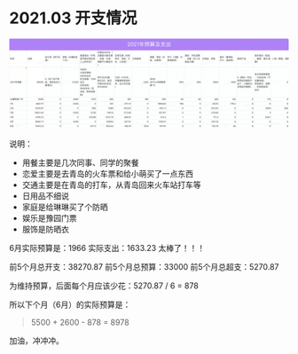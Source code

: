 # 2021.03 开支情况

![Jun](images/2021-jun.png)

说明：

- 用餐主要是几次同事、同学的聚餐
- 恋爱主要是去青岛的火车票和给小萌买了一点东西
- 交通主要是在青岛的打车，从青岛回来火车站打车等
- 日用品不细说
- 家庭是给琳琳买了个防晒
- 娱乐是豫园门票
- 服饰是防晒衣

6月实际预算是：1966
实际支出：1633.23
太棒了！！！

前5个月总开支：38270.87
前5个月总预算：33000
前5个月总超支：5270.87

为维持预算，后面每个月应该少花：5270.87 / 6 = 878

所以下个月（6月）的实际预算是：

> 5500 + 2600 - 878 = 8978

加油，冲冲冲。